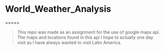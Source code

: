 # World_Weather_Analysis
=====
> This repo was made as an assignment for the use of google maps api. The maps and locations found in this api I hope to actually one day visit as I have always wanted to visit Latin America.